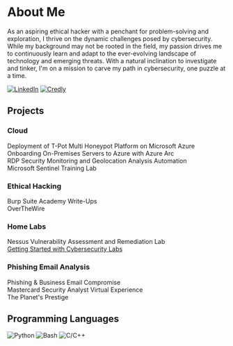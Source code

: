# About Me


As an aspiring ethical hacker with a penchant for problem-solving and exploration, I thrive on the dynamic challenges posed by cybersecurity. While my background may not be rooted in the field, my passion drives me to continuously learn and adapt to the ever-evolving landscape of technology and emerging threats. With a natural inclination to investigate and tinker, I'm on a mission to carve my path in cybersecurity, one puzzle at a time.

[![LinkedIn](https://img.shields.io/badge/LinkedIn-Connect-blue?style=flat-square&logo=linkedin)](https://www.linkedin.com/in/acibojbp/)
[![Credly](https://img.shields.io/badge/Credly-Achievements-orange?style=flat-square&logo=credly)](https://www.credly.com/users/judeacibo/)


## Projects

### Cloud

Deployment of T-Pot Multi Honeypot Platform on Microsoft Azure  
Onboarding On-Premises Servers to Azure with Azure Arc  
RDP Security Monitoring and Geolocation Analysis Automation  
Microsoft Sentinel Training Lab  

### Ethical Hacking

Burp Suite Academy Write-Ups  
OverTheWire  

### Home Labs

Nessus Vulnerability Assessment and Remediation Lab  
[Getting Started with Cybersecurity Labs](https://github.com/acibojbp/Cybersecurity-Labs-Setup)

### Phishing Email Analysis

Phishing & Business Email Compromise  
Mastercard Security Analyst Virtual Experience  
The Planet's Prestige  

## Programming Languages

![Python](https://img.shields.io/badge/Python-blue?style=flat-square&logo=python)
![Bash](https://img.shields.io/badge/Bash-green?style=flat-square&logo=gnu-bash)
![C/C++](https://img.shields.io/badge/C%2FC%2B%2B-orange?style=flat-square&logo=c%2B%2B)


<!--
**acibojbp/acibojbp** is a ✨ _special_ ✨ repository because its `README.md` (this file) appears on your GitHub profile.

Here are some ideas to get you started:

- 🔭 I’m currently working on ...
- 🌱 I’m currently learning ...
- 👯 I’m looking to collaborate on ...
- 🤔 I’m looking for help with ...
- 💬 Ask me about ...
- 📫 How to reach me: ...
- 😄 Pronouns: ...
- ⚡ Fun fact: ...
-->
